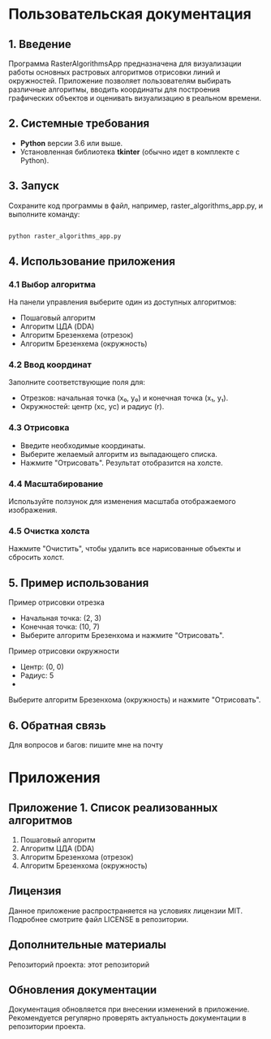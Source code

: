 # Пользовательская документация

## 1. Введение

Программа RasterAlgorithmsApp предназначена для визуализации работы основных растровых алгоритмов отрисовки линий и окружностей. Приложение позволяет пользователям выбирать различные алгоритмы, вводить координаты для построения графических объектов и оценивать визуализацию в реальном времени.

## 2. Системные требования

- **Python** версии 3.6 или выше.
- Установленная библиотека **tkinter** (обычно идет в комплекте с Python).
  
## 3. Запуск

Сохраните код программы в файл, например, raster_algorithms_app.py, и выполните команду:

```bash

python raster_algorithms_app.py
```

## 4. Использование приложения

### 4.1 Выбор алгоритма

На панели управления выберите один из доступных алгоритмов:

- Пошаговый алгоритм
- Алгоритм ЦДА (DDA)
- Алгоритм Брезенхема (отрезок)
- Алгоритм Брезенхема (окружность)
  
### 4.2 Ввод координат

Заполните соответствующие поля для:

- Отрезков: начальная точка (x₀, y₀) и конечная точка (x₁, y₁).
- Окружностей: центр (xс, yс) и радиус (r).

### 4.3 Отрисовка

- Введите необходимые координаты.
- Выберите желаемый алгоритм из выпадающего списка.
- Нажмите "Отрисовать". Результат отобразится на холсте.
  
### 4.4 Масштабирование

Используйте ползунок для изменения масштаба отображаемого изображения.

### 4.5 Очистка холста

Нажмите "Очистить", чтобы удалить все нарисованные объекты и сбросить холст.

## 5. Пример использования

Пример отрисовки отрезка

- Начальная точка: (2, 3)
- Конечная точка: (10, 7)
- Выберите алгоритм Брезенхома и нажмите "Отрисовать".

Пример отрисовки окружности

- Центр: (0, 0)
- Радиус: 5
- 
Выберите алгоритм Брезенхома (окружность) и нажмите "Отрисовать".

## 6. Обратная связь

Для вопросов и багов: пишите мне на почту

# Приложения

## Приложение 1. Список реализованных алгоритмов

1. Пошаговый алгоритм
2. Алгоритм ЦДА (DDA)
3. Алгоритм Брезенхома (отрезок)
4. Алгоритм Брезенхома (окружность)

## Лицензия
Данное приложение распространяется на условиях лицензии MIT. Подробнее смотрите файл LICENSE в репозитории.

## Дополнительные материалы
Репозиторий проекта: этот репозиторий

## Обновления документации

Документация обновляется при внесении изменений в приложение. Рекомендуется регулярно проверять актуальность документации в репозитории проекта.
